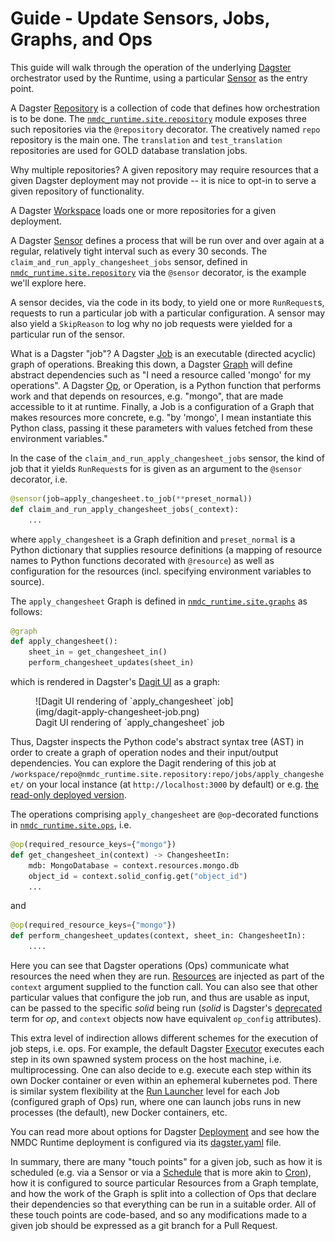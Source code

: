 # Guide - Update Sensors, Jobs, Graphs, and Ops

This guide will walk through the operation of the underlying [Dagster](https://docs.dagster.io)
orchestrator used by the Runtime, using a particular
[Sensor](https://docs.dagster.io/concepts/partitions-schedules-sensors/sensors) as the entry point.

A Dagster [Repository](https://docs.dagster.io/concepts/repositories-workspaces/repositories) is a
collection of code that defines how orchestration is to be done. The
[`nmdc_runtime.site.repository`](https://github.com/microbiomedata/nmdc-runtime/blob/main/nmdc_runtime/site/repository.py)
module exposes three such repositories via the `@repository` decorator. The creatively named `repo`
repository is the main one. The `translation` and `test_translation` repositories are used for GOLD
database translation jobs.

Why multiple repositories? A given repository may require resources that a given Dagster deployment
may not provide -- it is nice to opt-in to serve a given repository of functionality.

A Dagster [Workspace](https://docs.dagster.io/concepts/repositories-workspaces/workspaces) loads one
or more repositories for a given deployment.

A Dagster [Sensor](https://docs.dagster.io/concepts/partitions-schedules-sensors/sensors) defines a
process that will be run over and over again at a regular, relatively tight interval such as every
30 seconds. The `claim_and_run_apply_changesheet_jobs` sensor, defined in
[`nmdc_runtime.site.repository`](https://github.com/microbiomedata/nmdc-runtime/blob/main/nmdc_runtime/site/repository.py)
via the `@sensor` decorator, is the example we'll explore here.

A sensor decides, via the code in its body, to yield one or more `RunRequest`s, requests to run a
particular job with a particular configuration. A sensor may also yield a `SkipReason` to log why no
job requests were yielded for a particular run of the sensor.

What is a Dagster "job"? A Dagster
[Job](https://docs.dagster.io/concepts/ops-jobs-graphs/jobs-graphs) is an executable (directed
acyclic) graph of operations. Breaking this down, a Dagster
[Graph](https://docs.dagster.io/concepts/ops-jobs-graphs/jobs-graphs) will define abstract
dependencies such as "I need a resource called 'mongo' for my operations". A Dagster
[Op](https://docs.dagster.io/concepts/ops-jobs-graphs/ops), or Operation, is a Python function that
performs work and that depends on resources, e.g. "mongo", that are made accessible to it at
runtime. Finally, a Job is a configuration of a Graph that makes resources more concrete, e.g. "by
'mongo', I mean instantiate this Python class, passing it these parameters with values fetched from
these environment variables."

In the case of the `claim_and_run_apply_changesheet_jobs` sensor, the kind of job that it yields
`RunRequest`s for is given as an argument to the `@sensor` decorator, i.e.

```python
@sensor(job=apply_changesheet.to_job(**preset_normal))
def claim_and_run_apply_changesheet_jobs(_context):
    ...
```

where `apply_changesheet` is a Graph definition and `preset_normal` is a Python dictionary that
supplies resource definitions (a mapping of resource names to Python functions decorated with
`@resource`) as well as configuration for the resources (incl. specifying environment variables to
source).

The `apply_changesheet` Graph is defined in [`nmdc_runtime.site.graphs`](https://github.com/microbiomedata/nmdc-runtime/blob/main/nmdc_runtime/site/graphs.py)
 as follows:

```python
@graph
def apply_changesheet():
    sheet_in = get_changesheet_in()
    perform_changesheet_updates(sheet_in)
```

which is rendered in Dagster's [Dagit UI](https://docs.dagster.io/concepts/dagit/dagit) as a graph:

<figure markdown style="max-width: 25em">
  ![Dagit UI rendering of `apply_changesheet` job](img/dagit-apply-changesheet-job.png)
  <figcaption>Dagit UI rendering of `apply_changesheet` job</figcaption>
</figure>

Thus, Dagster inspects the Python code's abstract syntax tree (AST) in order to create a graph of
operation nodes and their input/output dependencies. You can explore the Dagit rendering of this job
at `/workspace/repo@nmdc_runtime.site.repository:repo/jobs/apply_changesheet/` on your local
instance (at `http://localhost:3000` by default) or e.g. [the read-only deployed
version](https://dagit-readonly.nmdc-runtime-dev.polyneme.xyz/workspace/repo@nmdc_runtime.site.repository:repo/jobs/apply_changesheet/).

The operations comprising `apply_changesheet` are `@op`-decorated functions in
[`nmdc_runtime.site.ops`](https://github.com/microbiomedata/nmdc-runtime/blob/main/nmdc_runtime/site/ops.py), i.e.

```python
@op(required_resource_keys={"mongo"})
def get_changesheet_in(context) -> ChangesheetIn:
    mdb: MongoDatabase = context.resources.mongo.db
    object_id = context.solid_config.get("object_id")
    ...
```

and 

```python
@op(required_resource_keys={"mongo"})
def perform_changesheet_updates(context, sheet_in: ChangesheetIn):
    ....
```

Here you can see that Dagster operations (Ops) communicate what resources the need when they are
run. [Resources](https://docs.dagster.io/concepts/resources) are injected as part of the `context`
argument supplied to the function call. You can also see that other particular values that configure
the job run, and thus are usable as input, can be passed to the specific *solid* being run (*solid*
is Dagster's [deprecated](https://docs.dagster.io/_apidocs/solids#legacy-solids) term for *op*, and
`context` objects now have equivalent `op_config` attributes).

This extra level of indirection allows different schemes for the execution of job steps, i.e. ops.
For example, the default Dagster [Executor](https://docs.dagster.io/deployment/executors) executes
each step in its own spawned system process on the host machine, i.e. multiprocessing. One can also
decide to e.g. execute each step within its own Docker container or even within an ephemeral
kubernetes pod. There is similar system flexibility at the [Run
Launcher](https://docs.dagster.io/deployment/run-launcher) level for each Job (configured graph of
Ops) run, where one can launch jobs runs in new processes (the default), new Docker containers, etc.

You can read more about options for Dagster [Deployment](https://docs.dagster.io/deployment) and see
how the NMDC Runtime deployment is configured via its
[dagster.yaml](https://github.com/microbiomedata/nmdc-runtime/blob/main/nmdc_runtime/site/dagster.yaml)
file.

In summary, there are many "touch points" for a given job, such as how it is scheduled (e.g. via a
Sensor or via a [Schedule](https://docs.dagster.io/concepts/partitions-schedules-sensors/schedules)
that is more akin to [Cron](https://en.wikipedia.org/wiki/Cron)), how it is configured to source
particular Resources from a Graph template, and how the work of the Graph is split into a collection
of Ops that declare their dependencies so that everything can be run in a suitable order. All of
these touch points are code-based, and so any modifications made to a given job should be expressed
as a git branch for a Pull Request.